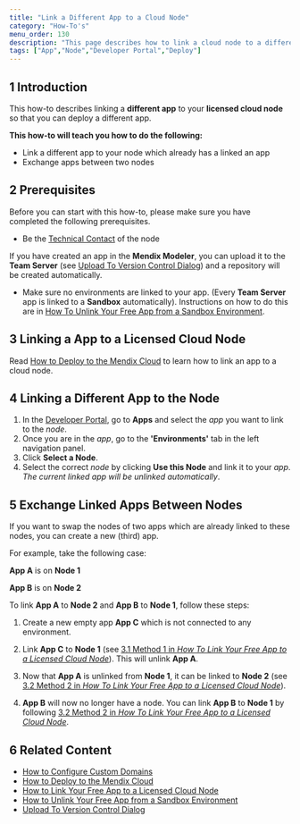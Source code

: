 ```yaml
---
title: "Link a Different App to a Cloud Node"
category: "How-To's"
menu_order: 130
description: "This page describes how to link a cloud node to a different app."
tags: ["App","Node","Developer Portal","Deploy"]
---
```


## 1 Introduction

This how-to describes linking a **different app** to your **licensed cloud node** so that you can deploy a different app.

**This how-to will teach you how to do the following:**

*  Link a different app to your node which already has a linked an app
*  Exchange apps between two nodes

## 2 Prerequisites

Before you can start with this how-to, please make sure you have completed the following prerequisites.

* Be the [Technical Contact](/developerportal/company-app-roles/technical-contact) of the node

If you have created an app in the **Mendix Modeler**, you can upload it to the **Team Server** (see [Upload To Version Control Dialog](/refguide/upload-to-version-control-dialog)) and a repository will be created automatically.

*   Make sure no environments are linked to your app. (Every **Team Server** app is linked to a **Sandbox** automatically).
Instructions on how to do this are in [How To Unlink Your Free App from a Sandbox Environment](how-to-unlink-sandbox).

## 3 Linking a App to a Licensed Cloud Node

Read [How to Deploy to the Mendix Cloud](../deploy/mendix-cloud-deploy) to learn how to link an app to a cloud node.

## 4 Linking a Different App to the Node

1.  In the [Developer Portal](http://home.mendix.com), go to **Apps** and select the *app* you want to link to the *node*.
2.  Once you are in the *app*, go to the **'Environments'** tab in the left navigation panel.
3.  Click **Select a Node**.
4.  Select the correct *node* by clicking **Use this Node** and link it to your *app*. *The current linked app will be unlinked automatically*.

## 5 Exchange Linked Apps Between Nodes

If you want to swap the nodes of two apps which are already linked to these nodes, you can create a new (third) app.

For example, take the following case:

**App A** is on **Node 1**

**App B** is on **Node 2**

To link **App A** to **Node 2** and **App B** to **Node 1**, follow these steps:

1. Create a new empty app **App C** which is not connected to any environment.

2. Link **App C** to **Node 1** (see [3.1 Method 1 in *How To Link Your Free App to a Licensed Cloud Node*](/developerportal/deploy/how-to-link-app-to-node)). This will unlink **App A**.

3. Now that **App A** is unlinked from **Node 1**, it can be linked to **Node 2** (see [3.2 Method 2 in *How To Link Your Free App to a Licensed Cloud Node*](/developerportal/deploy/how-to-link-app-to-node)).

4. **App B** will now no longer have a node. You can link **App B** to **Node 1** by following [3.2 Method 2 in *How To Link Your Free App to a Licensed Cloud Node*](/developerportal/deploy/how-to-link-app-to-node).

## 6 Related Content

*   [How to Configure Custom Domains](custom-domains)
*   [How to Deploy to the Mendix Cloud](../deploy/mendix-cloud-deploy)
*   [How to Link Your Free App to a Licensed Cloud Node](/developerportal/deploy/how-to-link-app-to-node)
*   [How to Unlink Your Free App from a Sandbox Environment](how-to-unlink-sandbox)
*   [Upload To Version Control Dialog](/refguide/upload-to-version-control-dialog)
